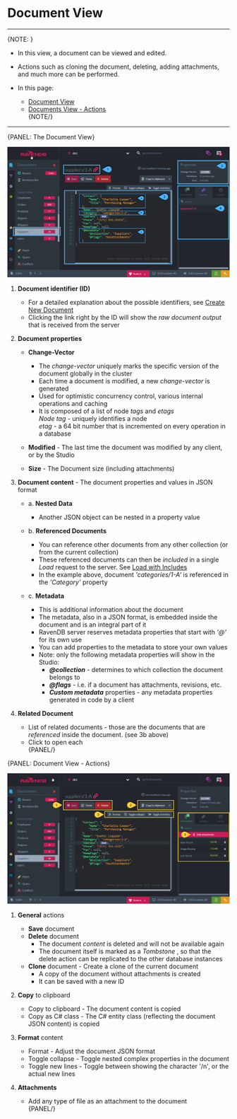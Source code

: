 ﻿# Document View
---

{NOTE: }

* In this view, a document can be viewed and edited.  

* Actions such as cloning the document, deleting, adding attachments, and much more can be performed.  

* In this page:  
  * [Document View](../../../studio/database/documents/document-view#the-document-view)  
  * [Documents View - Actions](../../../studio/database/documents/document-view#document-view---actions)  
{NOTE/}

---

{PANEL: The Document View}

![Figure 1. Document View](images/document-view-1.png "Document: 'Suppliers/1-A' in the 'Suppliers' Collection")

1. **Document identifier (ID)**  

   * For a detailed explanation about the possible identifiers, see [Create New Document](../../../studio/database/documents/create-new-document)  
   * Clicking the link right by the ID will show the _raw document output_ that is received  from the server  

2. **Document properties**  

   * **Change-Vector**  

     * The _change-vector_ uniquely marks the specific version of the document globally in the cluster  
     * Each time a document is modified, a new _change-vector_ is generated  
     * Used for optimistic  concurrency control, various internal operations and caching  
     * It is composed of a list of node _tags_ and _etags_  
       _Node tag_ - uniquely identifies a node  
       _etag_ - a 64 bit number that is incremented on every operation in a database  

   * **Modified** - The last time the document was modified by any client, or by the Studio  
   * **Size** - The Document size (including attachments)  

3. **Document content** - The document properties and values in JSON format  
   * a. **Nested Data**  
        * Another JSON object can be nested in a property value  

   * b. **Referenced Documents**  
        * You can reference other documents from any other collection (or from the current collection)  
        * These referenced documents can then be _included_ in a single _Load_ request to the server. See [Load with Includes](../../../client-api/session/loading-entities#load-with-includes)  
        * In the example above, document _'categories/1-A'_ is referenced in the _'Category'_ property  

   * c. **Metadata**  
        * This is additional information about the document  
        * The metadata, also in a JSON format, is embedded inside the document and is an integral part of it  
        * RavenDB server reserves metadata properties that start with _'@'_ for its own use  
        * You can add properties to the metadata to store your own values  
        * Note: only the following metadata properties will show in the Studio:  
           * ***@collection*** - determines to which collection the document belongs to  
           * ***@flags*** - i.e. if a document has attachments, revisions, etc.  
           * ***Custom metadata*** properties - any metadata properties generated in code by a client  

4. **Related Document**  
   * List of related documents - those are the documents that are _referenced_ inside the document. (see 3b above)
   * Click to open each  
{PANEL/}

{PANEL: Document View - Actions}

![Figure 2. Document View Actions](images/document-view-2.png "Document View Actions")

1. **General** actions  
   * **Save** document  
   * **Delete** document  
     * The document _content_ is deleted and will not be available again
     * The document itself is marked as a _Tombstone_ , so that the delete action can be replicated to the other database instances  
   * **Clone** document - Create a clone of the current document  
     * A copy of the document without attachments is created  
     * It can be saved with a new ID  

2. **Copy** to clipboard  
   * Copy to clipboard - The document content is copied  
   * Copy as C# class - The C# entity class (reflecting the document JSON content) is copied  

3. **Format** content
   * Format - Adjust the document JSON format  
   * Toggle collapse - Toggle nested complex properties in the document  
   * Toggle new lines - Toggle between showing the character '/n', or the actual new lines  

4. **Attachments**  
   * Add any type of file as an attachment to the document  
{PANEL/}
